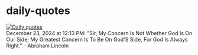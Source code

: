 # daily-quotes
[![Daily quotes](https://github.com/ceepu8/daily-quotes/actions/workflows/daily-quote.yml/badge.svg)](https://github.com/ceepu8/daily-quotes/actions/workflows/daily-quote.yml)<br/>
December 23, 2024 at 12:13 PM: "Sir, My Concern Is Not Whether God Is On Our Side; My Greatest Concern Is To Be On God'S Side, For God Is Always Right." - Abraham Lincoln
